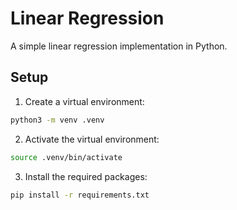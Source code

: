# Linear Regression

A simple linear regression implementation in Python.

## Setup

1. Create a virtual environment:

```bash
python3 -m venv .venv
```

2. Activate the virtual environment:

```bash
source .venv/bin/activate
```

3. Install the required packages:

```bash
pip install -r requirements.txt
```
